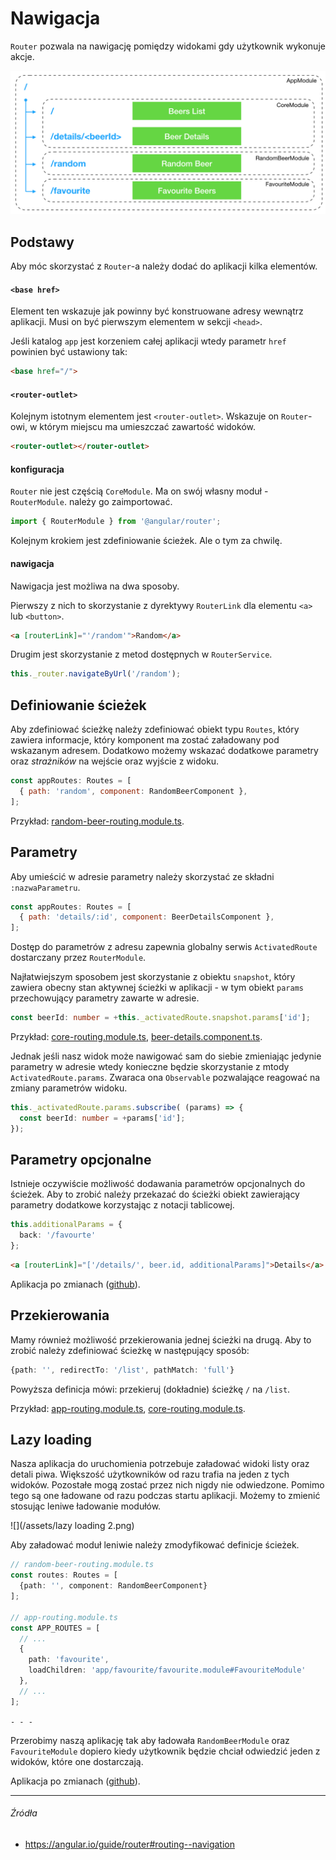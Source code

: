 # Nawigacja

`Router` pozwala na nawigację pomiędzy widokami gdy użytkownik wykonuje akcje. 

![](/assets/routing.png)

## Podstawy

Aby móc skorzystać z `Router`-a należy dodać do aplikacji kilka elementów.

#### `<base href>`

Element ten wskazuje jak powinny być konstruowane adresy wewnątrz aplikacji. Musi on być pierwszym elementem w sekcji `<head>`.

Jeśli katalog `app` jest korzeniem całej aplikacji wtedy parametr `href` powinien być ustawiony tak:

```html
<base href="/">
```

#### `<router-outlet>`

Kolejnym istotnym elementem jest `<router-outlet>`. Wskazuje on `Router`-owi, w którym miejscu ma umieszczać zawartość widoków.

```html
<router-outlet></router-outlet>
```

#### konfiguracja

`Router` nie jest częścią `CoreModule`. Ma on swój własny moduł - `RouterModule`. należy go zaimportować.

```ts
import { RouterModule } from '@angular/router';
```

Kolejnym krokiem jest zdefiniowanie ścieżek. Ale o tym za chwilę.

#### nawigacja

Nawigacja jest możliwa na dwa sposoby.

Pierwszy z nich to skorzystanie z dyrektywy `RouterLink` dla elementu `<a>` lub `<button>`.

```html
<a [routerLink]="'/random'">Random</a>
```

Drugim jest skorzystanie z metod dostępnych w `RouterService`. 

```ts
this._router.navigateByUrl('/random');
```

## Definiowanie ścieżek

Aby zdefiniować ścieżkę należy zdefiniować obiekt typu `Routes`, który zawiera informacje, który komponent ma zostać załadowany pod wskazanym adresem. Dodatkowo możemy wskazać dodatkowe parametry oraz _strażników_ na wejście oraz wyjście z widoku.

```js
const appRoutes: Routes = [
  { path: 'random', component: RandomBeerComponent },
];
```

Przykład: [random-beer-routing.module.ts](https://github.com/mmotel/ng-beers-app/blob/v17/src/app/random-beer/random-beer-routing.module.ts).

## Parametry

Aby umieścić w adresie parametry należy skorzystać ze składni `:nazwaParametru`.

```js
const appRoutes: Routes = [
  { path: 'details/:id', component: BeerDetailsComponent },
];
```

Dostęp do parametrów z adresu zapewnia globalny serwis `ActivatedRoute` dostarczany przez `RouterModule`.

Najłatwiejszym sposobem jest skorzystanie z obiektu `snapshot`, który zawiera obecny stan aktywnej ścieżki w aplikacji - w tym obiekt `params` przechowujący parametry zawarte w adresie.

```ts
const beerId: number = +this._activatedRoute.snapshot.params['id'];
```

Przykład: [core-routing.module.ts](https://github.com/mmotel/ng-beers-app/blob/v17/src/app/core/core-routing.module.ts), [beer-details.component.ts](https://github.com/mmotel/ng-beers-app/blob/v17/src/app/core/beer-details/beer-details.component.ts).

Jednak jeśli nasz widok może nawigować sam do siebie zmieniając jedynie parametry w adresie wtedy konieczne będzie skorzystanie z mtody `ActivatedRoute.params`. Zwaraca ona `Observable` pozwalające reagować na zmiany parametrów widoku.

```ts
this._activatedRoute.params.subscribe( (params) => {
  const beerId: number = +params['id'];
});
```

## Parametry opcjonalne

Istnieje oczywiście możliwość dodawania parametrów opcjonalnych do ścieżek. Aby to zrobić należy przekazać do ścieżki obiekt zawierający parametry dodatkowe korzystając z notacji tablicowej.

```ts
this.additionalParams = {
  back: '/favourte'
};
```

```html
<a [routerLink]="['/details/', beer.id, additionalParams]">Details</a>
```

Aplikacja po zmianach ([github](https://github.com/mmotel/ng-beers-app/tree/v18/src/app)).

## Przekierowania

Mamy również możliwość przekierowania jednej ścieżki na drugą. Aby to zrobić należy zdefiniować ścieżkę w następujący sposób:

```ts
{path: '', redirectTo: '/list', pathMatch: 'full'}
```

Powyższa definicja mówi: przekieruj (dokładnie) ścieżkę `/` na `/list`.

Przykład: [app-routing.module.ts](https://github.com/mmotel/ng-beers-app/blob/v19/src/app/app-routing.module.ts), [core-routing.module.ts](https://github.com/mmotel/ng-beers-app/blob/v19/src/app/core/core-routing.module.ts).

## Lazy loading

Nasza aplikacja do uruchomienia potrzebuje załadować widoki listy oraz detali piwa. Większość użytkowników od razu trafia na jeden z tych widoków. Pozostałe mogą zostać przez nich nigdy nie odwiedzone. Pomimo tego są one ładowane od razu podczas startu aplikacji. Możemy to zmienić stosując leniwe ładowanie modułów.

![](/assets/lazy loading 2.png)

Aby załadować moduł leniwie należy zmodyfikować definicje ścieżek. 

```ts
// random-beer-routing.module.ts
const routes: Routes = [
  {path: '', component: RandomBeerComponent}
];

// app-routing.module.ts
const APP_ROUTES = [
  // ...
  { 
    path: 'favourite', 
    loadChildren: 'app/favourite/favourite.module#FavouriteModule' 
  },
  // ...
];

```


`- - -`

Przerobimy naszą aplikację tak aby ładowała `RandomBeerModule` oraz `FavouriteModule` dopiero kiedy użytkownik będzie chciał odwiedzić jeden z widoków, które one dostarczają.

Aplikacja po zmianach ([github](https://github.com/mmotel/ng-beers-app/tree/v20/src/app)).

---

###### Źródła

* https://angular.io/guide/router#routing--navigation